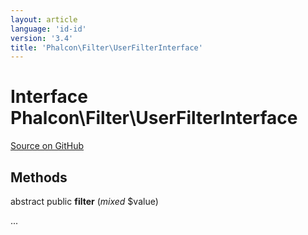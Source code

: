 ```yaml
---
layout: article
language: 'id-id'
version: '3.4'
title: 'Phalcon\Filter\UserFilterInterface'
---
```


# Interface **Phalcon\Filter\UserFilterInterface**

<a href="https://github.com/phalcon/cphalcon/tree/v3.4.0/phalcon/filter/userfilterinterface.zep" class="btn btn-default btn-sm">Source on GitHub</a>

## Methods

abstract public **filter** (*mixed* $value)

...